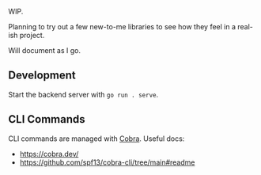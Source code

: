 WIP.

Planning to try out a few new-to-me libraries to see how they feel in a
real-ish project.

Will document as I go.

## Development

Start the backend server with `go run . serve`.

## CLI Commands

CLI commands are managed with [Cobra](https://cobra.dev/). Useful docs:

- https://cobra.dev/
- https://github.com/spf13/cobra-cli/tree/main#readme
